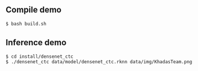## Compile demo

```sh
$ bash build.sh
```

## Inference demo

```sh
$ cd install/densenet_ctc
$ ./densenet_ctc data/model/densenet_ctc.rknn data/img/KhadasTeam.png
```